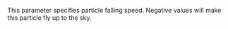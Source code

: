 This parameter specifies particle falling speed. Negative values will make this particle fly up to the sky.